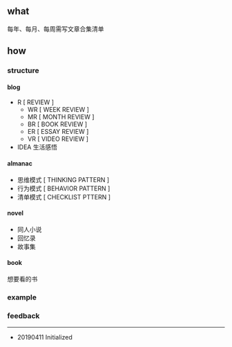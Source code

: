 ## what

每年、每月、每周需写文章合集清单

## how

### structure

#### blog 

- R [ REVIEW ] 
  - WR [ WEEK REVIEW ]
  - MR [ MONTH REVIEW ] 
  - BR [ BOOK REVIEW ] 
  - ER [ ESSAY REVIEW ] 
  - VR [ VIDEO REVIEW ]
- IDEA 生活感悟

#### almanac

- 思维模式 [ THINKING PATTERN ]
- 行为模式 [ BEHAVIOR PATTERN ]
- 清单模式 [ CHECKLIST PTTERN ]

#### novel

- 同人小说
- 回忆录
- 故事集

#### book

想要看的书

### example

### feedback

------

- 20190411 Initialized

